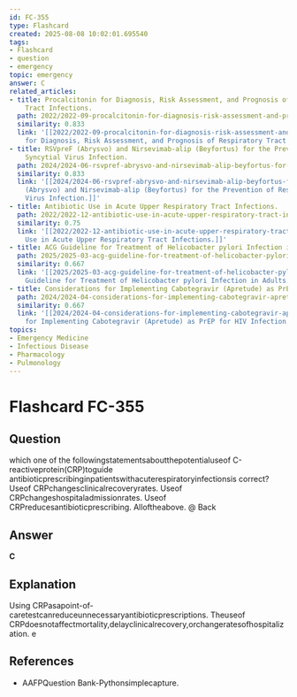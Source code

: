 ```yaml
---
id: FC-355
type: Flashcard
created: 2025-08-08 10:02:01.695540
tags:
- Flashcard
- question
- emergency
topic: emergency
answer: C
related_articles:
- title: Procalcitonin for Diagnosis, Risk Assessment, and Prognosis of Respiratory
    Tract Infections.
  path: 2022/2022-09-procalcitonin-for-diagnosis-risk-assessment-and-prognosis-of.md
  similarity: 0.833
  link: '[[2022/2022-09-procalcitonin-for-diagnosis-risk-assessment-and-prognosis-of|Procalcitonin
    for Diagnosis, Risk Assessment, and Prognosis of Respiratory Tract Infections.]]'
- title: RSVpreF (Abrysvo) and Nirsevimab-alip (Beyfortus) for the Prevention of Respiratory
    Syncytial Virus Infection.
  path: 2024/2024-06-rsvpref-abrysvo-and-nirsevimab-alip-beyfortus-for-the-preven.md
  similarity: 0.833
  link: '[[2024/2024-06-rsvpref-abrysvo-and-nirsevimab-alip-beyfortus-for-the-preven|RSVpreF
    (Abrysvo) and Nirsevimab-alip (Beyfortus) for the Prevention of Respiratory Syncytial
    Virus Infection.]]'
- title: Antibiotic Use in Acute Upper Respiratory Tract Infections.
  path: 2022/2022-12-antibiotic-use-in-acute-upper-respiratory-tract-infections.md
  similarity: 0.75
  link: '[[2022/2022-12-antibiotic-use-in-acute-upper-respiratory-tract-infections|Antibiotic
    Use in Acute Upper Respiratory Tract Infections.]]'
- title: ACG Guideline for Treatment of Helicobacter pylori Infection in Adults.
  path: 2025/2025-03-acg-guideline-for-treatment-of-helicobacter-pylori-infection.md
  similarity: 0.667
  link: '[[2025/2025-03-acg-guideline-for-treatment-of-helicobacter-pylori-infection|ACG
    Guideline for Treatment of Helicobacter pylori Infection in Adults.]]'
- title: Considerations for Implementing Cabotegravir (Apretude) as PrEP for HIV Infection.
  path: 2024/2024-04-considerations-for-implementing-cabotegravir-apretude-as-pre.md
  similarity: 0.667
  link: '[[2024/2024-04-considerations-for-implementing-cabotegravir-apretude-as-pre|Considerations
    for Implementing Cabotegravir (Apretude) as PrEP for HIV Infection.]]'
topics:
- Emergency Medicine
- Infectious Disease
- Pharmacology
- Pulmonology
---
```


# Flashcard FC-355

## Question

which one of the followingstatementsaboutthepotentialuseof C-reactiveprotein(CRP)toguide antibioticprescribinginpatientswithacuterespiratoryinfectionsis correct? Useof CRPchangesclinicalrecoveryrates. Useof CRPchangeshospitaladmissionrates. Useof CRPreducesantibioticprescribing. Alloftheabove. @ Back

## Answer

**C**

## Explanation

Using CRPasapoint-of-caretestcanreduceunnecessaryantibioticprescriptions. Theuseof CRPdoesnotaffectmortality,delayclinicalrecovery,orchangeratesofhospitalization. e

## References

- AAFPQuestion Bank-Pythonsimplecapture.


